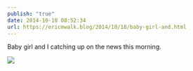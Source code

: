 ```yaml
---
publish: "true"
date: 2014-10-18 08:52:34
url: https://ericmwalk.blog/2014/10/18/baby-girl-and.html
---
```


Baby girl and I catching up on the news this morning.

![](https://ericmwalk.blog/uploads/2022/4f07584368.jpg)